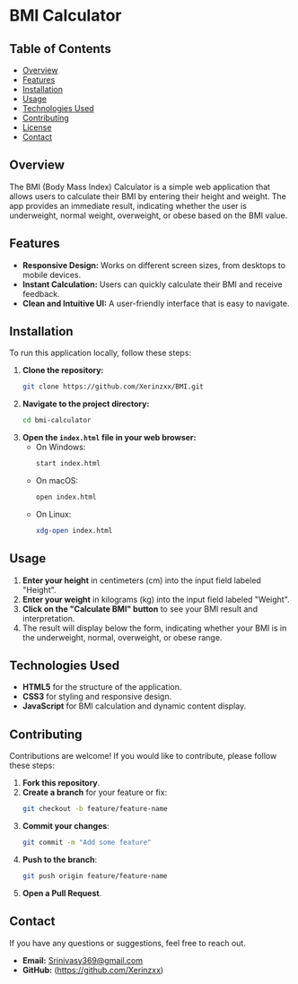 # BMI Calculator

## Table of Contents
- [Overview](#overview)
- [Features](#features)
- [Installation](#installation)
- [Usage](#usage)
- [Technologies Used](#technologies-used)
- [Contributing](#contributing)
- [License](#license)
- [Contact](#contact)

## Overview
The BMI (Body Mass Index) Calculator is a simple web application that allows users to calculate their BMI by entering their height and weight. The app provides an immediate result, indicating whether the user is underweight, normal weight, overweight, or obese based on the BMI value.

## Features
- **Responsive Design:** Works on different screen sizes, from desktops to mobile devices.
- **Instant Calculation:** Users can quickly calculate their BMI and receive feedback.
- **Clean and Intuitive UI:** A user-friendly interface that is easy to navigate.

## Installation
To run this application locally, follow these steps:

1. **Clone the repository:**
    ```bash
    git clone https://github.com/Xerinzxx/BMI.git
    ```
2. **Navigate to the project directory:**
    ```bash
    cd bmi-calculator
    ```
3. **Open the `index.html` file in your web browser:**
    - On Windows:
        ```bash
        start index.html
        ```
    - On macOS:
        ```bash
        open index.html
        ```
    - On Linux:
        ```bash
        xdg-open index.html
        ```

## Usage
1. **Enter your height** in centimeters (cm) into the input field labeled "Height".
2. **Enter your weight** in kilograms (kg) into the input field labeled "Weight".
3. **Click on the "Calculate BMI" button** to see your BMI result and interpretation.
4. The result will display below the form, indicating whether your BMI is in the underweight, normal, overweight, or obese range.

## Technologies Used
- **HTML5** for the structure of the application.
- **CSS3** for styling and responsive design.
- **JavaScript** for BMI calculation and dynamic content display.

## Contributing
Contributions are welcome! If you would like to contribute, please follow these steps:

1. **Fork this repository**.
2. **Create a branch** for your feature or fix:
    ```bash
    git checkout -b feature/feature-name
    ```
3. **Commit your changes**:
    ```bash
    git commit -m "Add some feature"
    ```
4. **Push to the branch**:
    ```bash
    git push origin feature/feature-name
    ```
5. **Open a Pull Request**.

## Contact
If you have any questions or suggestions, feel free to reach out.

- **Email:** Srinivasy369@gmail.com
- **GitHub:** (https://github.com/Xerinzxx)
